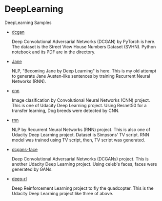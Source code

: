# DeepLearning
DeepLearning Samples

- [dcgan](https://github.com/yokolet/DeepLearning/blob/master/dcgan)

    Deep Convolutional Adversarial Networks (DCGAN) by PyTorch is here. The dataset is
    the Street View House Numbers Dataset (SVHN). Python notebook and its PDF are in the
    directory.

- [Jane](https://github.com/yokolet/DeepLearning/blob/master/Jane)

    NLP, "Becoming Jane by Deep Learning" is here. This is my old attempt to generate
    Jane Austen-like sentences by training Recurrent Neural Networks (RNN).

- [cnn](https://github.com/yokolet/DeepLearning/blob/master/cnn)

    Image clasification by Convolutional Neural Networks (CNN) project. This is one of
    Udacity Deep Learning project. Using Resnet50 for a transfer learning, Dog breeds were
    detected by CNN.

- [rnn](https://github.com/yokolet/DeepLearning/blob/master/rnn)

    NLP by Recurrent Neural Networks (RNN) project. This is also one of Udacity Deep
    Learning project. Dataset is Simpsons' TV script. RNN model was trained using TV
    script, then, TV script was generated.

- [dcgans-face](https://github.com/yokolet/DeepLearning/blob/master/gcgans-face)

    Deep Convolutional Adversarial Networks (DCGANs) project. This is another Udacity
    Deep Learning project. Using celeb's faces, faces were generated by GANs.

- [deep-rl](https://github.com/yokolet/DeepLearning/blob/master/deep-rl)

    Deep Reinforcement Learning project to fly the quadcopter. This is the Udacity
    Deep Learning project like three of above.

